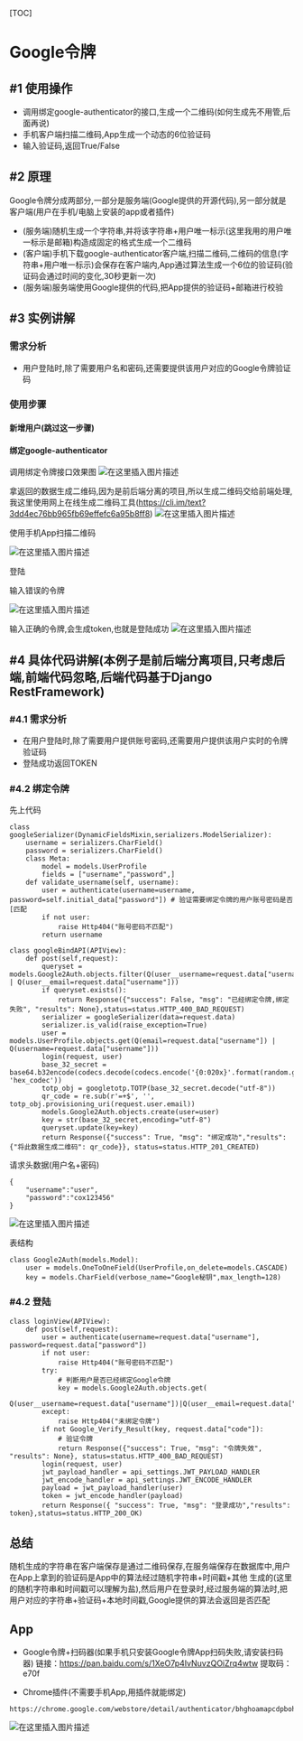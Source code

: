 [TOC]

# Google令牌



## #1 使用操作

- 调用绑定google-authenticator的接口,生成一个二维码(如何生成先不用管,后面再说)
- 手机客户端扫描二维码,App生成一个动态的6位验证码
- 输入验证码,返回True/False




## #2 原理

Google令牌分成两部分,一部分是服务端(Google提供的开源代码),另一部分就是客户端(用户在手机/电脑上安装的app或者插件)



- (服务端)随机生成一个字符串,并将该字符串+用户唯一标示(这里我用的用户唯一标示是邮箱)构造成固定的格式生成一个二维码
- (客户端)手机下载google-authenticator客户端,扫描二维码,二维码的信息(字符串+用户唯一标示)会保存在客户端内,App通过算法生成一个6位的验证码(验证码会通过时间的变化,30秒更新一次)
- (服务端)服务端使用Google提供的代码,把App提供的验证码+邮箱进行校验

## #3 实例讲解

### 需求分析

- 用户登陆时,除了需要用户名和密码,还需要提供该用户对应的Google令牌验证码

### 使用步骤

#### 新增用户(跳过这一步骤)
#### 绑定google-authenticator

调用绑定令牌接口效果图
![在这里插入图片描述](https://img-blog.csdnimg.cn/20190109153833133.png?x-oss-process=image/watermark,type_ZmFuZ3poZW5naGVpdGk,shadow_10,text_aHR0cHM6Ly9ibG9nLmNzZG4ubmV0L0NveGh1YW5n,size_16,color_FFFFFF,t_70)

拿返回的数据生成二维码,因为是前后端分离的项目,所以生成二维码交给前端处理,我这里使用网上在线生成二维码工具(https://cli.im/text?3dd4ec76bb965fb69effefc6a95b8ff8)
![在这里插入图片描述](https://img-blog.csdnimg.cn/20190109153851908.png?x-oss-process=image/watermark,type_ZmFuZ3poZW5naGVpdGk,shadow_10,text_aHR0cHM6Ly9ibG9nLmNzZG4ubmV0L0NveGh1YW5n,size_16,color_FFFFFF,t_70)

使用手机App扫描二维码

![在这里插入图片描述](https://img-blog.csdnimg.cn/20190109153911841.png?x-oss-process=image/watermark,type_ZmFuZ3poZW5naGVpdGk,shadow_10,text_aHR0cHM6Ly9ibG9nLmNzZG4ubmV0L0NveGh1YW5n,size_16,color_FFFFFF,t_70)

登陆

输入错误的令牌

![在这里插入图片描述](https://img-blog.csdnimg.cn/20190109153927141.png?x-oss-process=image/watermark,type_ZmFuZ3poZW5naGVpdGk,shadow_10,text_aHR0cHM6Ly9ibG9nLmNzZG4ubmV0L0NveGh1YW5n,size_16,color_FFFFFF,t_70)

输入正确的令牌,会生成token,也就是登陆成功
![在这里插入图片描述](https://img-blog.csdnimg.cn/20190109153937543.png?x-oss-process=image/watermark,type_ZmFuZ3poZW5naGVpdGk,shadow_10,text_aHR0cHM6Ly9ibG9nLmNzZG4ubmV0L0NveGh1YW5n,size_16,color_FFFFFF,t_70)



## #4 具体代码讲解(本例子是前后端分离项目,只考虑后端,前端代码忽略,后端代码基于Django RestFramework)
### #4.1 需求分析
- 在用户登陆时,除了需要用户提供账号密码,还需要用户提供该用户实时的令牌验证码
- 登陆成功返回TOKEN

### #4.2 绑定令牌

先上代码
```
class googleSerializer(DynamicFieldsMixin,serializers.ModelSerializer):
    username = serializers.CharField()
    password = serializers.CharField()
    class Meta:
        model = models.UserProfile
        fields = ["username","password",]
    def validate_username(self, username):
        user = authenticate(username=username, password=self.initial_data["password"]) # 验证需要绑定令牌的用户账号密码是否[匹配
        if not user:
            raise Http404("账号密码不匹配")
        return username

class googleBindAPI(APIView):
    def post(self,request):
        queryset = models.Google2Auth.objects.filter(Q(user__username=request.data["username"]) | Q(user__email=request.data["username"]))
        if queryset.exists():
            return Response({"success": False, "msg": "已经绑定令牌,绑定失败", "results": None},status=status.HTTP_400_BAD_REQUEST)
        serializer = googleSerializer(data=request.data)
        serializer.is_valid(raise_exception=True)
        user = models.UserProfile.objects.get(Q(email=request.data["username"]) | Q(username=request.data["username"]))
        login(request, user)
        base_32_secret = base64.b32encode(codecs.decode(codecs.encode('{0:020x}'.format(random.getrandbits(80))), 'hex_codec'))
        totp_obj = googletotp.TOTP(base_32_secret.decode("utf-8"))
        qr_code = re.sub(r'=+$', '', totp_obj.provisioning_uri(request.user.email))
        models.Google2Auth.objects.create(user=user)
        key = str(base_32_secret,encoding="utf-8")
        queryset.update(key=key)
        return Response({"success": True, "msg": "绑定成功","results": {"将此数据生成二维码": qr_code}}, status=status.HTTP_201_CREATED)
```

请求头数据(用户名+密码)

```
{
	"username":"user",
	"password":"cox123456"
}
```
![在这里插入图片描述](https://img-blog.csdnimg.cn/20190109153951444.png)

表结构

```
class Google2Auth(models.Model):
    user = models.OneToOneField(UserProfile,on_delete=models.CASCADE)
    key = models.CharField(verbose_name="Google秘钥",max_length=128)
```



### #4.2 登陆


```
class loginView(APIView):
    def post(self,request):
        user = authenticate(username=request.data["username"], password=request.data["password"])
        if not user:
            raise Http404("账号密码不匹配")
        try:
            # 判断用户是否已经绑定Google令牌
            key = models.Google2Auth.objects.get(
                Q(user__username=request.data["username"])|Q(user__email=request.data["username"])).key
        except:
            raise Http404("未绑定令牌")
        if not Google_Verify_Result(key, request.data["code"]):
            # 验证令牌
            return Response({"success": True, "msg": "令牌失效", "results": None}, status=status.HTTP_400_BAD_REQUEST)
        login(request, user)
        jwt_payload_handler = api_settings.JWT_PAYLOAD_HANDLER
        jwt_encode_handler = api_settings.JWT_ENCODE_HANDLER
        payload = jwt_payload_handler(user)
        token = jwt_encode_handler(payload)
        return Response({ "success": True, "msg": "登录成功","results": token},status=status.HTTP_200_OK)
```

## 总结

随机生成的字符串在客户端保存是通过二维码保存,在服务端保存在数据库中,用户在App上拿到的验证码是App中的算法经过随机字符串+时间戳+其他 生成的(这里的随机字符串和时间戳可以理解为盐),然后用户在登录时,经过服务端的算法时,把用户对应的字符串+验证码+本地时间戳,Google提供的算法会返回是否匹配

## App
- Google令牌+扫码器(如果手机只安装Google令牌App扫码失败,请安装扫码器)
链接：https://pan.baidu.com/s/1XeO7p4IvNuvzQOiZrq4wtw 
提取码：e70f 

- Chrome插件(不需要手机App,用插件就能绑定)

```
https://chrome.google.com/webstore/detail/authenticator/bhghoamapcdpbohphigoooaddinpkbai
```
![在这里插入图片描述](https://img-blog.csdnimg.cn/20190109154621529.png?x-oss-process=image/watermark,type_ZmFuZ3poZW5naGVpdGk,shadow_10,text_aHR0cHM6Ly9ibG9nLmNzZG4ubmV0L0NveGh1YW5n,size_16,color_FFFFFF,t_70)
